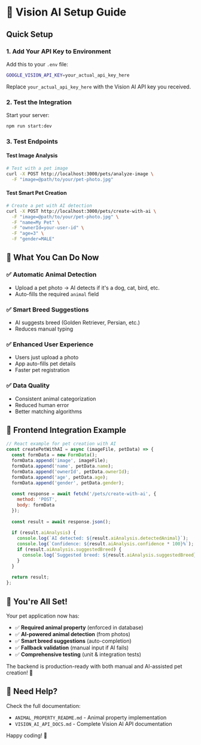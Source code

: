 # 🎯 Vision AI Setup Guide

## Quick Setup

### 1. Add Your API Key to Environment

Add this to your `.env` file:

```bash
GOOGLE_VISION_API_KEY=your_actual_api_key_here
```

Replace `your_actual_api_key_here` with the Vision AI API key you received.

### 2. Test the Integration

Start your server:
```bash
npm run start:dev
```

### 3. Test Endpoints

#### Test Image Analysis
```bash
# Test with a pet image
curl -X POST http://localhost:3000/pets/analyze-image \
  -F "image=@path/to/your/pet-photo.jpg"
```

#### Test Smart Pet Creation
```bash
# Create a pet with AI detection
curl -X POST http://localhost:3000/pets/create-with-ai \
  -F "image=@path/to/your/pet-photo.jpg" \
  -F "name=My Pet" \
  -F "ownerId=your-user-id" \
  -F "age=3" \
  -F "gender=MALE"
```

## 🚀 What You Can Do Now

### ✅ Automatic Animal Detection
- Upload a pet photo → AI detects if it's a dog, cat, bird, etc.
- Auto-fills the required `animal` field

### ✅ Smart Breed Suggestions  
- AI suggests breed (Golden Retriever, Persian, etc.)
- Reduces manual typing

### ✅ Enhanced User Experience
- Users just upload a photo
- App auto-fills pet details
- Faster pet registration

### ✅ Data Quality
- Consistent animal categorization
- Reduced human error
- Better matching algorithms

## 📱 Frontend Integration Example

```javascript
// React example for pet creation with AI
const createPetWithAI = async (imageFile, petData) => {
  const formData = new FormData();
  formData.append('image', imageFile);
  formData.append('name', petData.name);
  formData.append('ownerId', petData.ownerId);
  formData.append('age', petData.age);
  formData.append('gender', petData.gender);
  
  const response = await fetch('/pets/create-with-ai', {
    method: 'POST',
    body: formData
  });
  
  const result = await response.json();
  
  if (result.aiAnalysis) {
    console.log(`AI detected: ${result.aiAnalysis.detectedAnimal}`);
    console.log(`Confidence: ${result.aiAnalysis.confidence * 100}%`);
    if (result.aiAnalysis.suggestedBreed) {
      console.log(`Suggested breed: ${result.aiAnalysis.suggestedBreed}`);
    }
  }
  
  return result;
};
```

## 🎉 You're All Set!

Your pet application now has:
- ✅ **Required animal property** (enforced in database)
- ✅ **AI-powered animal detection** (from photos)
- ✅ **Smart breed suggestions** (auto-completion)
- ✅ **Fallback validation** (manual input if AI fails)
- ✅ **Comprehensive testing** (unit & integration tests)

The backend is production-ready with both manual and AI-assisted pet creation! 🐾

## 🔧 Need Help?

Check the full documentation:
- `ANIMAL_PROPERTY_README.md` - Animal property implementation
- `VISION_AI_API_DOCS.md` - Complete Vision AI API documentation

Happy coding! 🚀
